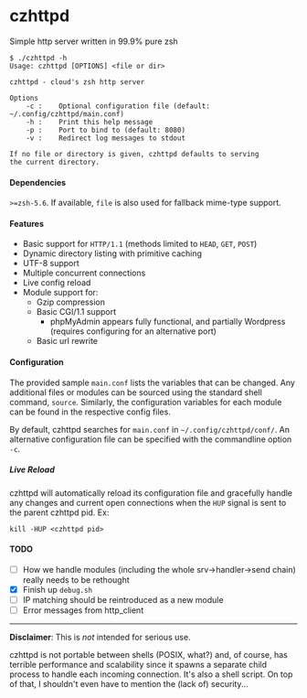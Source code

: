 # czhttpd
Simple http server written in 99.9% pure zsh

```
$ ./czhttpd -h
Usage: czhttpd [OPTIONS] <file or dir>

czhttpd - cloud's zsh http server

Options
    -c :    Optional configuration file (default: ~/.config/czhttpd/main.conf)
    -h :    Print this help message
    -p :    Port to bind to (default: 8080)
    -v :    Redirect log messages to stdout

If no file or directory is given, czhttpd defaults to serving
the current directory.
```

#### Dependencies
`>=zsh-5.6`. If available, `file` is also used for fallback mime-type support.


#### Features
- Basic support for `HTTP/1.1` (methods limited to `HEAD`, `GET`, `POST`)
- Dynamic directory listing with primitive caching
- UTF-8 support
- Multiple concurrent connections
- Live config reload
- Module support for:
    - Gzip compression
    - Basic CGI/1.1 support
        - phpMyAdmin appears fully functional, and partially Wordpress (requires configuring for an alternative port)
    - Basic url rewrite

#### Configuration
The provided sample `main.conf` lists the variables that can be changed. Any additional files or modules can be sourced using the standard shell command, `source`. Similarly, the configuration variables for each module can be found in the respective config files.

By default, czhttpd searches for `main.conf` in `~/.config/czhttpd/conf/`. An alternative configuration file can be specified with the commandline option `-c`.

##### Live Reload
czhttpd will automatically reload its configuration file and gracefully handle any changes and current open connections when the `HUP` signal is sent to the parent czhttpd pid. Ex:

```
kill -HUP <czhttpd pid>
```

#### TODO
- [ ] How we handle modules (including the whole srv->handler->send chain) really needs to be rethought
- [X] Finish up `debug.sh`
- [ ] IP matching should be reintroduced as a new module
- [ ] Error messages from http_client

---

**Disclaimer**: This is *not* intended for serious use.

czhttpd is not portable between shells (POSIX, what?) and, of course, has terrible performance and scalability since it spawns a separate child process to handle each incoming connection. It's also a shell script. On top of that, I shouldn't even have to mention the (lack of) security...
